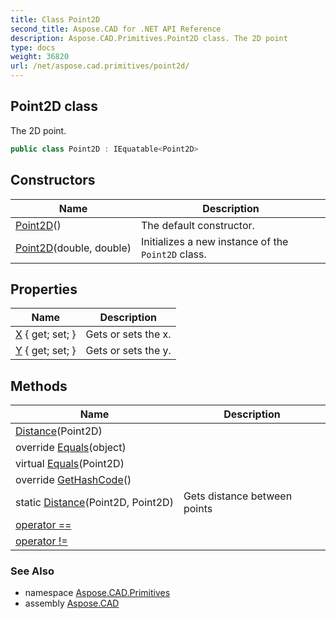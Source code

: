 ```yaml
---
title: Class Point2D
second_title: Aspose.CAD for .NET API Reference
description: Aspose.CAD.Primitives.Point2D class. The 2D point
type: docs
weight: 36820
url: /net/aspose.cad.primitives/point2d/
---
```

## Point2D class

The 2D point.

```csharp
public class Point2D : IEquatable<Point2D>
```

## Constructors

| Name | Description |
| --- | --- |
| [Point2D](point2d/#constructor)() | The default constructor. |
| [Point2D](point2d/#constructor_1)(double, double) | Initializes a new instance of the `Point2D` class. |

## Properties

| Name | Description |
| --- | --- |
| [X](../../aspose.cad.primitives/point2d/x/) { get; set; } | Gets or sets the x. |
| [Y](../../aspose.cad.primitives/point2d/y/) { get; set; } | Gets or sets the y. |

## Methods

| Name | Description |
| --- | --- |
| [Distance](../../aspose.cad.primitives/point2d/distance/)(Point2D) |  |
| override [Equals](../../aspose.cad.primitives/point2d/equals/#equals_1)(object) |  |
| virtual [Equals](../../aspose.cad.primitives/point2d/equals/#equals)(Point2D) |  |
| override [GetHashCode](../../aspose.cad.primitives/point2d/gethashcode/)() |  |
| static [Distance](../../aspose.cad.primitives/point2d/distance/)(Point2D, Point2D) | Gets distance between points |
| [operator ==](../../aspose.cad.primitives/point2d/op_equality/) |  |
| [operator !=](../../aspose.cad.primitives/point2d/op_inequality/) |  |

### See Also

* namespace [Aspose.CAD.Primitives](../../aspose.cad.primitives/)
* assembly [Aspose.CAD](../../)


